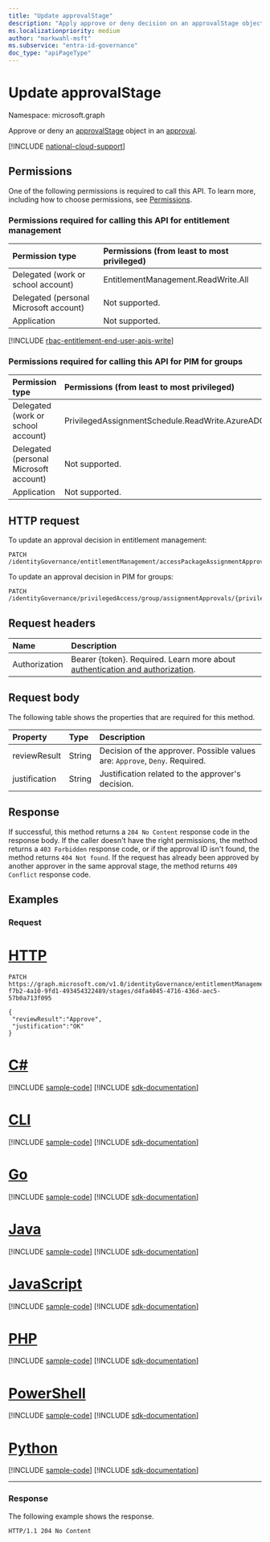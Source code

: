 ```yaml
---
title: "Update approvalStage"
description: "Apply approve or deny decision on an approvalStage object."
ms.localizationpriority: medium
author: "markwahl-msft"
ms.subservice: "entra-id-governance"
doc_type: "apiPageType"
---
```


# Update approvalStage

Namespace: microsoft.graph

Approve or deny an [approvalStage](../resources/approvalstage.md) object in an [approval](../resources/approval.md).

[!INCLUDE [national-cloud-support](../../includes/all-clouds.md)]

## Permissions

One of the following permissions is required to call this API. To learn more, including how to choose permissions, see [Permissions](/graph/permissions-reference).

### Permissions required for calling this API for entitlement management
<!-- { "blockType": "ignored"  } // Note: Removing this line will result in the permissions autogeneration tool overwriting the table. -->
| Permission type                        | Permissions (from least to most privileged) |
|:---------------------------------------|:--------------------------------------------|
| Delegated (work or school account)     | EntitlementManagement.ReadWrite.All |
| Delegated (personal Microsoft account) | Not supported. |
| Application                            | Not supported. |

[!INCLUDE [rbac-entitlement-end-user-apis-write](../includes/rbac-for-apis/rbac-entitlement-management-end-user-apis-write.md)]

### Permissions required for calling this API for PIM for groups
<!-- { "blockType": "ignored"  } // Note: Removing this line will result in the permissions autogeneration tool overwriting the table. -->
| Permission type                        | Permissions (from least to most privileged) |
|:---------------------------------------|:--------------------------------------------|
| Delegated (work or school account)     | PrivilegedAssignmentSchedule.ReadWrite.AzureADGroup |
| Delegated (personal Microsoft account) | Not supported. |
| Application                            | Not supported. |

## HTTP request

To update an approval decision in entitlement management:
<!-- { "blockType": "ignored" } -->
```http
PATCH /identityGovernance/entitlementManagement/accessPackageAssignmentApprovals/{accessPackageAssignmentRequestId}/stages/{approvalStageId}
```

To update an approval decision in PIM for groups:
<!-- { "blockType": "ignored" } -->
```http
PATCH /identityGovernance/privilegedAccess/group/assignmentApprovals/{privilegedaccessgroupassignmentschedulerequestId}/stages/{approvalStageId}
```

## Request headers

| Name      |Description|
|:----------|:----------|
|Authorization|Bearer {token}. Required. Learn more about [authentication and authorization](/graph/auth/auth-concepts).|

## Request body

The following table shows the properties that are required for this method.

| Property       | Type    |Description|
|:---------------|:--------|:----------|
| reviewResult | String | Decision of the approver. Possible values are: `Approve`, `Deny`. Required.|
| justification | String | Justification related to the approver's decision. |


## Response

If successful, this method returns a `204 No Content` response code in the response body. If the caller doesn't have the right permissions, the method returns a `403 Forbidden` response code, or if the approval ID isn't found, the method returns `404 Not found`. If the request has already been approved by another approver in the same approval stage, the method returns `409 Conflict` response code.

## Examples

### Request


# [HTTP](#tab/http)
<!-- {
  "blockType": "request",
  "name": "patch_approvalstage"
}
-->
``` http
PATCH https://graph.microsoft.com/v1.0/identityGovernance/entitlementManagement/accessPackageAssignmentApprovals/abd306ef-f7b2-4a10-9fd1-493454322489/stages/d4fa4045-4716-436d-aec5-57b0a713f095

{
 "reviewResult":"Approve",
 "justification":"OK"
}
```

# [C#](#tab/csharp)
[!INCLUDE [sample-code](../includes/snippets/csharp/patch-approvalstage-csharp-snippets.md)]
[!INCLUDE [sdk-documentation](../includes/snippets/snippets-sdk-documentation-link.md)]

# [CLI](#tab/cli)
[!INCLUDE [sample-code](../includes/snippets/cli/patch-approvalstage-cli-snippets.md)]
[!INCLUDE [sdk-documentation](../includes/snippets/snippets-sdk-documentation-link.md)]

# [Go](#tab/go)
[!INCLUDE [sample-code](../includes/snippets/go/patch-approvalstage-go-snippets.md)]
[!INCLUDE [sdk-documentation](../includes/snippets/snippets-sdk-documentation-link.md)]

# [Java](#tab/java)
[!INCLUDE [sample-code](../includes/snippets/java/patch-approvalstage-java-snippets.md)]
[!INCLUDE [sdk-documentation](../includes/snippets/snippets-sdk-documentation-link.md)]

# [JavaScript](#tab/javascript)
[!INCLUDE [sample-code](../includes/snippets/javascript/patch-approvalstage-javascript-snippets.md)]
[!INCLUDE [sdk-documentation](../includes/snippets/snippets-sdk-documentation-link.md)]

# [PHP](#tab/php)
[!INCLUDE [sample-code](../includes/snippets/php/patch-approvalstage-php-snippets.md)]
[!INCLUDE [sdk-documentation](../includes/snippets/snippets-sdk-documentation-link.md)]

# [PowerShell](#tab/powershell)
[!INCLUDE [sample-code](../includes/snippets/powershell/patch-approvalstage-powershell-snippets.md)]
[!INCLUDE [sdk-documentation](../includes/snippets/snippets-sdk-documentation-link.md)]

# [Python](#tab/python)
[!INCLUDE [sample-code](../includes/snippets/python/patch-approvalstage-python-snippets.md)]
[!INCLUDE [sdk-documentation](../includes/snippets/snippets-sdk-documentation-link.md)]

---

### Response

The following example shows the response.

<!-- {
  "blockType": "response",
  "truncated": true
} -->

```http
HTTP/1.1 204 No Content
```

<!-- uuid: 16cd6b66-4b1a-43a1-adaf-3a886856ed98
2021-02-12 14:57:30 UTC -->
<!-- {
  "type": "#page.annotation",
  "description": "patch approvalStage",
  "keywords": "",
  "section": "documentation",
  "tocPath": ""
}-->
